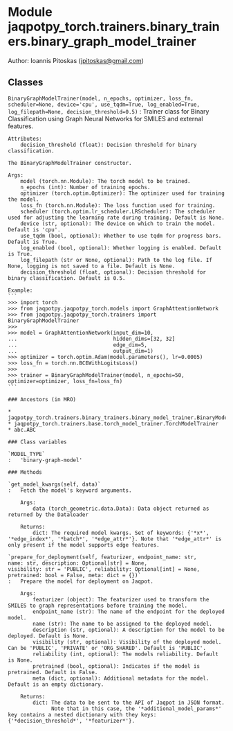 Module jaqpotpy_torch.trainers.binary_trainers.binary_graph_model_trainer
=========================================================================
Author: Ioannis Pitoskas (jpitoskas@gmail.com)

Classes
-------

`BinaryGraphModelTrainer(model, n_epochs, optimizer, loss_fn, scheduler=None, device='cpu', use_tqdm=True, log_enabled=True, log_filepath=None, decision_threshold=0.5)`
:   Trainer class for Binary Classification using Graph Neural Networks for SMILES and external features.
    
    Attributes:
        decision_threshold (float): Decision threshold for binary classification.
    
    The BinaryGraphModelTrainer constructor.
    
    Args:
        model (torch.nn.Module): The torch model to be trained.
        n_epochs (int): Number of training epochs.
        optimizer (torch.optim.Optimizer): The optimizer used for training the model.
        loss_fn (torch.nn.Module): The loss function used for training.
        scheduler (torch.optim.lr_scheduler.LRScheduler): The scheduler used for adjusting the learning rate during training. Default is None.
        device (str, optional): The device on which to train the model. Default is 'cpu'.
        use_tqdm (bool, optional): Whether to use tqdm for progress bars. Default is True.
        log_enabled (bool, optional): Whether logging is enabled. Default is True.
        log_filepath (str or None, optional): Path to the log file. If None, logging is not saved to a file. Default is None.
        decision_threshold (float, optional): Decision threshold for binary classification. Default is 0.5.
    
    Example:
    ```
    >>> import torch
    >>> from jaqpotpy.jaqpotpy_torch.models import GraphAttentionNetwork
    >>> from jaqpotpy.jaqpotpy_torch.trainers import BinaryGraphModelTrainer
    >>> 
    >>> model = GraphAttentionNetwork(input_dim=10,
    ...                               hidden_dims=[32, 32]
    ...                               edge_dim=5,
    ...                               output_dim=1)
    >>> optimizer = torch.optim.Adam(model.parameters(), lr=0.0005)
    >>> loss_fn = torch.nn.BCEWithLogitsLoss()
    >>>
    >>> trainer = BinaryGraphModelTrainer(model, n_epochs=50, optimizer=optimizer, loss_fn=loss_fn)
    ```

    ### Ancestors (in MRO)

    * jaqpotpy_torch.trainers.binary_trainers.binary_model_trainer.BinaryModelTrainer
    * jaqpotpy_torch.trainers.base.torch_model_trainer.TorchModelTrainer
    * abc.ABC

    ### Class variables

    `MODEL_TYPE`
    :   'binary-graph-model'

    ### Methods

    `get_model_kwargs(self, data)`
    :   Fetch the model's keyword arguments.
        
        Args:
            data (torch_geometric.data.Data): Data object returned as returned by the Dataloader
        
        Returns:
            dict: The required model kwargs. Set of keywords: {'*x*', '*edge_index*', '*batch*', '*edge_attr*'}. Note that '*edge_attr*' is only present if the model supports edge features.

    `prepare_for_deployment(self, featurizer, endpoint_name: str, name: str, description: Optional[str] = None, visibility: str = 'PUBLIC', reliability: Optional[int] = None, pretrained: bool = False, meta: dict = {})`
    :   Prepare the model for deployment on Jaqpot.
        
        Args:
            featurizer (object): The featurizer used to transform the SMILES to graph representations before training the model.
            endpoint_name (str): The name of the endpoint for the deployed model.
            name (str): The name to be assigned to the deployed model.
            description (str, optional): A description for the model to be deployed. Default is None.
            visibility (str, optional): Visibility of the deployed model. Can be 'PUBLIC', 'PRIVATE' or 'ORG_SHARED'. Default is 'PUBLIC'.
            reliability (int, optional): The models reliability. Default is None.
            pretrained (bool, optional): Indicates if the model is pretrained. Default is False.
            meta (dict, optional): Additional metadata for the model. Default is an empty dictionary.
        
        Returns:
            dict: The data to be sent to the API of Jaqpot in JSON format.
                  Note that in this case, the '*additional_model_params*' key contains a nested dictionary with they keys: {'*decision_threshold*', '*featurizer*'}.